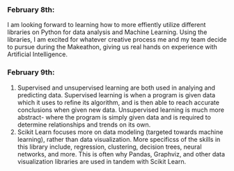 ### February 8th:
I am looking forward to learning how to more effiently utilize different libraries on Python for data analysis and Machine Learning. Using the libraries, I am excited for whatever creative process me and my team decide to pursue during the Makeathon, giving us real hands on experience with Artificial Intelligence.

### February 9th: 
1. Supervised and unsupervised learning are both used in analying and predicting data. Supervised learning is when a program is given data which it uses to refine its algorithm, and is then able to reach accurate conclusions when given new data. Unsupervised learning is much more abstract- where the program is simply given data and is required to determine relationships and trends on its own.
2. Scikit Learn focuses more on data modeling (targeted towards machine learning), rather than data visualization. More specificss of the skills in this library include, regression, clustering, decision trees, neural networks, and more. This is often why Pandas, Graphviz, and other data visualization libraries are used in tandem with Scikit Learn.

